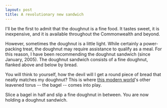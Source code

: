 ```yaml
--- 
layout: post
title: A revolutionary new sandwich
---
```

I'll be the first to admit that the doughnut is a fine food. It tastes sweet, it is inexpensive, and it is available throughout the Commonwealth and beyond.

However,  sometimes the doughnut is a little light. While certainly a power-packing treat, the doughnut may require assistance to qualify as a meal. For this reason, I have been recommending the doughnut sandwich (since January, 2005). The doughnut sandwich consists of a fine doughnut, flanked above and below by bread.

You will think to yourself, how the devil will I get a round piece of bread that neatly matches my doughnut? This is where <a href="http://www.thismodernworld.com/">this modern world</a>'s other leavened torus -- the bagel -- comes into play.

Slice a bagel in half and slip a fine doughnut in between. You are now holding a doughnut sandwich.

